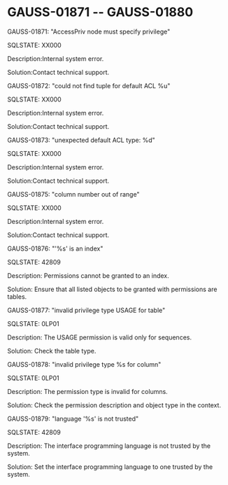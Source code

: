 # GAUSS-01871 -- GAUSS-01880<a name="EN-US_TOPIC_0302073691"></a>

GAUSS-01871: "AccessPriv node must specify privilege"

SQLSTATE: XX000

Description:Internal system error.

Solution:Contact technical support.

GAUSS-01872: "could not find tuple for default ACL %u"

SQLSTATE: XX000

Description:Internal system error.

Solution:Contact technical support.

GAUSS-01873: "unexpected default ACL type: %d"

SQLSTATE: XX000

Description:Internal system error.

Solution:Contact technical support.

GAUSS-01875: "column number out of range"

SQLSTATE: XX000

Description:Internal system error.

Solution:Contact technical support.

GAUSS-01876: "'%s' is an index"

SQLSTATE: 42809

Description: Permissions cannot be granted to an index.

Solution: Ensure that all listed objects to be granted with permissions are tables.

GAUSS-01877: "invalid privilege type USAGE for table"

SQLSTATE: 0LP01

Description: The USAGE permission is valid only for sequences.

Solution: Check the table type.

GAUSS-01878: "invalid privilege type %s for column"

SQLSTATE: 0LP01

Description: The permission type is invalid for columns.

Solution: Check the permission description and object type in the context.

GAUSS-01879: "language '%s' is not trusted"

SQLSTATE: 42809

Description: The interface programming language is not trusted by the system.

Solution: Set the interface programming language to one trusted by the system.

